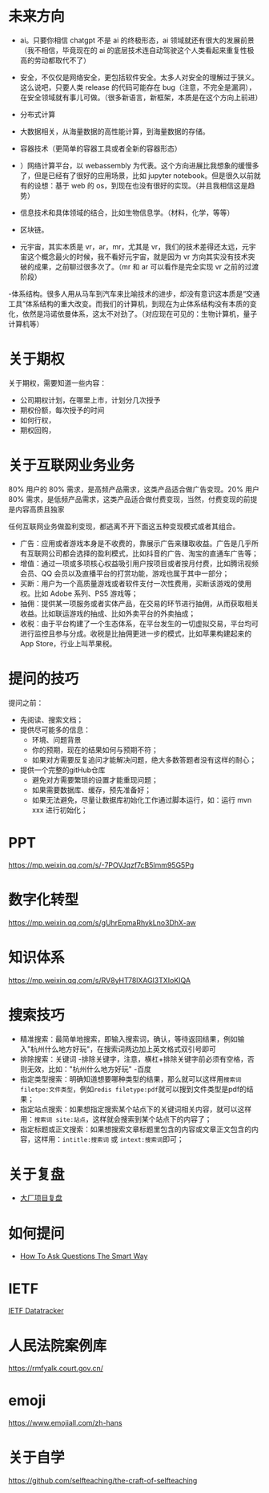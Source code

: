 # 未来方向

- ai。只要你相信 chatgpt 不是 ai 的终极形态，ai 领域就还有很大的发展前景（我不相信，毕竟现在的 ai 的底层技术连自动驾驶这个人类看起来重复性极高的劳动都取代不了）

- 安全，不仅仅是网络安全，更包括软件安全。太多人对安全的理解过于狭义。这么说吧，只要人类 release 的代码可能存在 bug（注意，不完全是漏洞），在安全领域就有事儿可做。（很多新语言，新框架，本质是在这个方向上前进）

- 分布式计算

- 大数据相关，从海量数据的高性能计算，到海量数据的存储。

- 容器技术（更简单的容器工具或者全新的容器形态）

- ）网络计算平台，以 webassembly 为代表。这个方向进展比我想象的缓慢多了，但是已经有了很好的应用场景，比如 jupyter notebook。但是很久以前就有的设想：基于 web 的 os，到现在也没有很好的实现。（并且我相信这是趋势）

- 信息技术和具体领域的结合，比如生物信息学。（材料，化学，等等）

- 区块链。

- 元宇宙，其实本质是 vr，ar，mr，尤其是 vr，我们的技术差得还太远，元宇宙这个概念最火的时候，我不看好元宇宙，就是因为 vr 方向其实没有技术突破的成果，之前聊过很多次了。（mr 和 ar 可以看作是完全实现 vr 之前的过渡阶段）

-体系结构。很多人用从马车到汽车来比喻技术的进步，却没有意识这本质是“交通工具”体系结构的重大改变。而我们的计算机，到现在为止体系结构没有本质的变化，依然是冯诺依曼体系，这太不对劲了。（对应现在可见的：生物计算机，量子计算机等）


# 关于期权

关于期权，需要知道一些内容：
- 公司期权计划，在哪里上市，计划分几次授予
- 期权份额，每次授予的时间
- 如何行权，
- 期权回购，

# 关于互联网业务业务

80% 用户的 80% 需求，是高频产品需求，这类产品适合做广告变现。20% 用户 80% 需求，是低频产品需求，这类产品适合做付费变现，当然，付费变现的前提是内容高质且独家

任何互联网业务做盈利变现，都逃离不开下面这五种变现模式或者其组合。
- 广告：应用或者游戏本身是不收费的，靠展示广告来赚取收益。广告是几乎所有互联网公司都会选择的盈利模式，比如抖音的广告、淘宝的直通车广告等；
- 增值：通过一项或多项核心权益吸引用户按项目或者按月付费，比如腾讯视频会员、QQ 会员以及直播平台的打赏功能，游戏也属于其中一部分；
- 买断：用户为一个高质量游戏或者软件支付一次性费用，买断该游戏的使用权。比如 Adobe 系列、PS5 游戏等；
- 抽佣：提供某一项服务或者实体产品，在交易的环节进行抽佣，从而获取相关收益。比如联运游戏的抽成、比如外卖平台的外卖抽成；
- 收税：由于平台构建了一个生态体系，在平台发生的一切虚拟交易，平台均可进行监控且参与分成。收税是比抽佣更进一步的模式，比如苹果构建起来的 App Store，行业上叫苹果税。

# 提问的技巧

提问之前：
- 先阅读、搜索文档；
- 提供尽可能多的信息：
    - 环境、问题背景
    - 你的预期，现在的结果如何与预期不符；
    - 如果对方需要反复追问才能解决问题，绝大多数答题者没有这样的耐心；
- 提供一个完整的gitHub仓库
    - 避免对方需要繁琐的设置才能重现问题；
    - 如果需要数据库、缓存，预先准备好；
    - 如果无法避免，尽量让数据库初始化工作通过脚本运行，如：运行 mvn xxx 进行初始化；

# PPT

https://mp.weixin.qq.com/s/-7POVJqzf7cB5lmm95G5Pg

# 数字化转型

https://mp.weixin.qq.com/s/gUhrEpmaRhykLno3DhX-aw

# 知识体系

https://mp.weixin.qq.com/s/RV8yHT78lXAGl3TXIoKIQA

# 搜索技巧

- 精准搜索：最简单地搜索，即输入搜索词，确认，等待返回结果，例如输入"杭州什么地方好玩"，在搜索词两边加上英文格式双引号即可
- 排除搜索：关键词 -排除关键字，注意，横杠+排除关键字前必须有空格，否则无效，比如："杭州什么地方好玩" -百度
- 指定类型搜索：明确知道想要哪种类型的结果，那么就可以这样用`搜索词 filetpe:文件类型`，例如`redis filetype:pdf`就可以搜到文件类型是pdf的结果；
- 指定站点搜索：如果想指定搜索某个站点下的关键词相关内容，就可以这样用：`搜索词 site:站点`，这样就会搜索到某个站点下的内容了；
- 指定标题或正文搜索：如果想搜索文章标题里包含的内容或文章正文包含的内容，这样用：`intitle:搜索词` 或 `intext:搜索词`即可；

# 关于复盘

- [大厂项目复盘](https://www.yuque.com/wikidesign/ykf0s9)

# 如何提问

- [How To Ask Questions The Smart Way](https://github.com/chenlanqing/How-To-Ask-Questions-The-Smart-Way)

# IETF

[IETF Datatracker](https://datatracker.ietf.org/)

# 人民法院案例库

https://rmfyalk.court.gov.cn/

# emoji

https://www.emojiall.com/zh-hans

# 关于自学

https://github.com/selfteaching/the-craft-of-selfteaching
